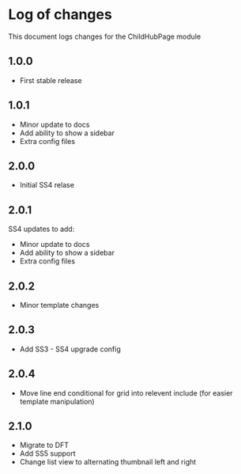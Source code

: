 # Log of changes

This document logs changes for the ChildHubPage module

## 1.0.0

* First stable release

## 1.0.1

* Minor update to docs
* Add ability to show a sidebar
* Extra config files

## 2.0.0

* Initial SS4 relase 

## 2.0.1

SS4 updates to add:

* Minor update to docs
* Add ability to show a sidebar
* Extra config files

## 2.0.2

* Minor template changes

## 2.0.3

* Add SS3 - SS4 upgrade config 

## 2.0.4

* Move line end conditional for grid into relevent include (for easier template manipulation)

## 2.1.0

* Migrate to DFT
* Add SS5 support
* Change list view to alternating thumbnail left and right